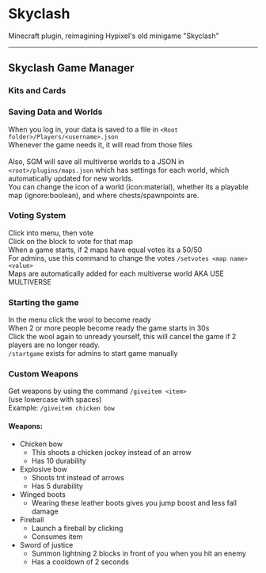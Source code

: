 # Skyclash
Minecraft plugin, reimagining Hypixel's old minigame "Skyclash"
<br>

***

## Skyclash Game Manager
### Kits and Cards


### Saving Data and Worlds
When you log in, your data is saved to a file in ```<Root folder>/Players/<username>.json```
<br>
Whenever the game needs it, it will read from those files
<br>
<br>
Also, SGM will save all multiverse worlds to a JSON in ```<root>/plugins/maps.json``` which has settings for each world, which automatically updated for new worlds.
<br>
You can change the icon of a world (icon:material), whether its a playable map (ignore:boolean), and where chests/spawnpoints are.

### Voting System
Click into menu, then vote
<br>
Click on the block to vote for that map
<br>
When a game starts, if 2 maps have equal votes its a 50/50
<br>
For admins, use this command to change the votes
```/setvotes <map name> <value>```
<br>
Maps are automatically added for each multiverse world AKA USE MULTIVERSE


### Starting the game
In the menu click the wool to become ready
<br>
When 2 or more people become ready the game starts in 30s
<br>
Click the wool again to unready yourself, this will cancel the game if 2 players are no longer ready.
<br>
```/startgame``` exists for admins to start game manually
<br>

### Custom Weapons
Get weapons by using the command 
  ```/giveitem <item>```
<br>
(use lowercase with spaces)
<br>
Example:
  ```/giveitem chicken bow```

#### Weapons:
- Chicken bow
  - This shoots a chicken jockey instead of an arrow
  - Has 10 durability
- Explosive bow
  - Shoots tnt instead of arrows
  - Has 5 durability
- Winged boots
  - Wearing these leather boots gives you jump boost and less fall damage
- Fireball
  - Launch a fireball by clicking
  - Consumes item
- Sword of justice
  - Summon lightning 2 blocks in front of you when you hit an enemy
  - Has a cooldown of 2 seconds

